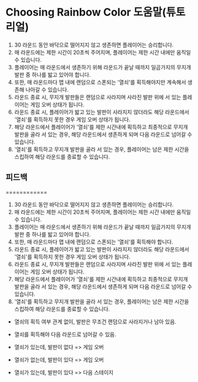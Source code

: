 # Choosing Rainbow Color 도움말(튜토리얼)

1. 30 라운드 동안 바닥으로 떨어지지 않고 생존하면 플레이어는 승리합니다.
2. 매 라운드에는 제한 시간이 20초씩 주어지며, 플레이어는 제한 시간 내에만 움직일 수 있습니다.
3. 플레이어는 매 라운드에서 생존하기 위해 라운드가 끝날 때까지 일곱가지의 무지개 발판 중 하나를 밟고 있어야 합니다.
4. 또한, 매 라운드마다 맵 내에 랜덤으로 스폰되는 '열쇠'를 획득해야지만 계속해서 생존해 나아갈 수 있습니다.
5. 라운드 종료 시, 무지개 발판들은 랜덤으로 사라지며 사라진 발판 위에 서 있는 플레이어는 게임 오버 상태가 됩니다.
6. 라운드 종료 시, 플레이어가 밟고 있는 발판이 사라지지 않더라도 해당 라운드에서 '열쇠'를 획득하지 못한 경우 게임 오버 상태가 됩니다.
7. 해당 라운드에서 플레이어가 '열쇠'를 제한 시간내에 획득하고 최종적으로 무지개 발판을 골라 서 있는 경우, 해당 라운드에서 생존하게 되며 다음 라운드로 넘어갈 수 있습니다.
8. '열쇠'를 획득하고 무지개 발판을 골라 서 있는 경우, 플레이어는 남은 제한 시간을 스킵하여 해당 라운드를 종료할 수 있습니다.



## 피드백 
============

1. 30 라운드 동안 바닥으로 떨어지지 않고 생존하면 플레이어는 승리합니다.
2. 매 라운드에는 제한 시간이 20초씩 주어지며, 플레이어는 제한 시간 내에만 움직일 수 있습니다.
3. 플레이어는 매 라운드에서 생존하기 위해 라운드가 끝날 때까지 일곱가지의 무지개 발판 중 하나를 밟고 있어야 합니다.
4. 또한, 매 라운드마다 맵 내에 랜덤으로 스폰되는 '열쇠'를 획득해야 합니다.
5. 라운드 종료 시, 플레이어가 밟고 있는 발판이 사라지지 않더라도 해당 라운드에서 '열쇠'를 획득하지 못한 경우 게임 오버 상태가 됩니다.
6. 라운드 종료 시, 무지개 발판들은 랜덤으로 사라지며 사라진 발판 위에 서 있는 플레이어는 게임 오버 상태가 됩니다.
7. 해당 라운드에서 플레이어가 '열쇠'를 제한 시간내에 획득하고 최종적으로 무지개 발판을 골라 서 있는 경우, 해당 라운드에서 생존하게 되며 다음 라운드로 넘어갈 수 있습니다.
8. '열쇠'를 획득하고 무지개 발판을 골라 서 있는 경우, 플레이어는 남은 제한 시간을 스킵하여 해당 라운드를 종료할 수 있습니다.


- 열쇠의 획득 여부 관계 없이, 발판은 무조건 랜덤으로 사라지거나 남아 있음.
- 열쇠를 획득해야 다음 라운드로 넘어갈 수 있음.

- 열쇠가 있는데, 발판이 없다 => 게임 오버
- 열쇠가 없는데, 발판이 있다 => 게임 오버

- 열쇠가 있는데, 발판이 있다 => 다음 스테이지